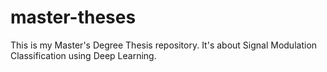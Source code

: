 # master-theses
This is my Master's Degree Thesis repository. It's about Signal Modulation Classification using Deep Learning.
